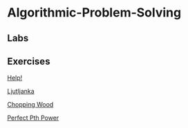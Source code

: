 # Algorithmic-Problem-Solving

## Labs
## Exercises

[Help!](/Exercises/help!/src/main.rs)

[Ljutljanka](/Exercises/ljutljanka/src/main.rs)

[Chopping Wood](/Exercises/chopping_wood/src/main.rs)

[Perfect Pth Power](/Exercises/perfect_pth_power/src/main.rs)